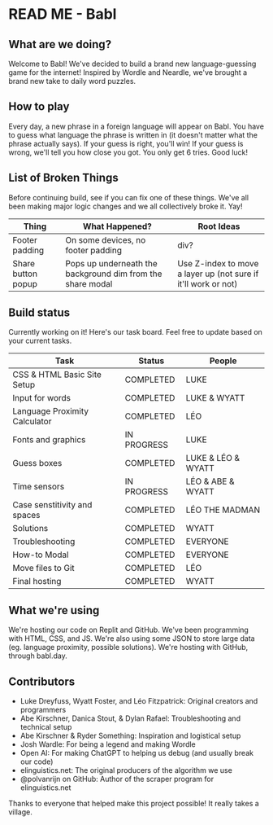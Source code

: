 # READ ME - Babl

## What are we doing?
Welcome to Babl! We've decided to build a brand new language-guessing game for the internet! Inspired by Wordle and Neardle, we've brought a brand new take to daily word puzzles. 

## How to play
Every day, a new phrase in a foreign language will appear on Babl. You have to guess what language the phrase is written in (it doesn't matter what the phrase actually says). If your guess is right, you'll win! If your guess is wrong, we'll tell you how close you got. You only get 6 tries. Good luck!

## List of Broken Things
Before continuing build, see if you can fix one of these things. We've all been making major logic changes and we all collectively broke it. Yay!

|Thing|What Happened?|Root Ideas|
|---|---|---|
|Footer padding|On some devices, no footer padding|div?|
|Share button popup|Pops up underneath the background dim from the share modal|Use Z-index to move a layer up (not sure if it'll work or not)|

## Build status
Currently working on it! Here's our task board. Feel free to update based on your current tasks. 

|Task|Status|People|
|---|---|---|
|CSS & HTML Basic Site Setup|COMPLETED|LUKE|
|Input for words|COMPLETED|LUKE & WYATT|
|Language Proximity Calculator|COMPLETED|LÉO|
|Fonts and graphics|IN PROGRESS|LUKE|
|Guess boxes|COMPLETED|LUKE & LÉO & WYATT|
|Time sensors|IN PROGRESS|LÉO & ABE & WYATT|
|Case senstitivity and spaces|COMPLETED|LÉO THE MADMAN|
|Solutions|COMPLETED|WYATT|
|Troubleshooting|COMPLETED|EVERYONE|
|How-to Modal|COMPLETED|EVERYONE|
|Move files to Git|COMPLETED|LÉO|
|Final hosting|COMPLETED|WYATT|

## What we're using
We're hosting our code on Replit and GitHub. We've been programming with HTML, CSS, and JS. We're also using some JSON to store large data (eg. language proximity, possible solutions). We're hosting with GitHub, through babl.day. 

## Contributors
* Luke Dreyfuss, Wyatt Foster, and Léo Fitzpatrick: Original creators and programmers
* Abe Kirschner, Danica Stout, & Dylan Rafael: Troubleshooting and technical setup
* Abe Kirschner & Ryder Something: Inspiration and logistical setup
* Josh Wardle: For being a legend and making Wordle
* Open AI: For making ChatGPT to helping us debug (and usually break our code)
* elinguistics.net: The original producers of the algorithm we use
* @polvanrijn on GitHub: Author of the scraper program for elinguistics.net

Thanks to everyone that helped make this project possible! It really takes a village.